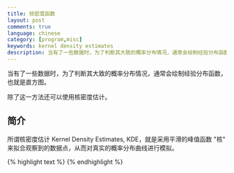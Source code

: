 ```yaml
---
title: 核密度函数
layout: post
comments: true
language: chinese
category: [program,misc]
keywords: kernel density estimates
description: 当有了一些数据时，为了判断其大致的概率分布情况，通常会绘制经验分布函数，也就是直方图。 除了这一方法还可以使用核密度估计。
---
```


当有了一些数据时，为了判断其大致的概率分布情况，通常会绘制经验分布函数，也就是直方图。

除了这一方法还可以使用核密度估计。

<!-- more -->

## 简介

所谓核密度估计 Kernel Density Estimates, KDE，就是采用平滑的峰值函数 "核" 来拟合观察到的数据点，从而对真实的概率分布曲线进行模拟。

<!--
http://blog.shaochuancs.com/statistics-kde/
https://lotabout.me/2018/kernel-density-estimation/
-->


{% highlight text %}
{% endhighlight %}
